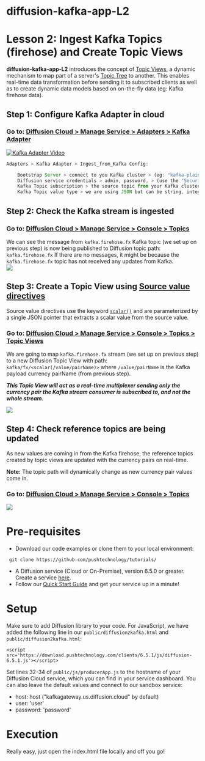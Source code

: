 # diffusion-kafka-app-L2

# Lesson 2: Ingest Kafka Topics (firehose) and Create Topic Views
**diffusion-kafka-app-L2** introduces the concept of [Topic Views](https://docs.pushtechnology.com/docs/6.5.2/manual/html/designguide/data/topictree/topic_views.html),
 a dynamic mechanism to map part of a server's [Topic Tree](https://docs.pushtechnology.com/docs/6.5.2/manual/html/designguide/data/topictree/topic_tree.html) to another.
 This enables real-time data transformation before sending it to subscribed clients as well as to create dynamic data models based on on-the-fly data (eg: Kafka firehose data).

## Step 1: Configure Kafka Adapter in cloud 
### Go to: [Diffusion Cloud > Manage Service > Adapters > Kafka Adapter](https://management.ad.diffusion.cloud/#!/login)
[![Kafka Adapter Video](https://github.com/pushtechnology/tutorials/blob/master/data-store/diffusion-kafka-app-L2/images/ingest.png)](https://www.pushtechnology.com/blog/how-to-build-a-real-time-messaging-app-using-diffusion/)
```js
Adapters > Kafka Adapter > Ingest_from_Kafka Config:

	Bootstrap Server > connect to you Kafka cluster > (eg: "kafka-plain.preprod-demo.pushtechnology.com:9094")
	Diffusion service credentials > admin, password, > (use the "Security" tab to create a user or admin account)
	Kafka Topic subscription > the source topic from your Kafka cluster > (eg: "kafka.firehose.fx")
	Kafka Topic value type > we are using JSON but can be string, integer, byte, etc.
```

## Step 2: Check the Kafka stream is ingested
### Go to: [Diffusion Cloud > Manage Service > Console > Topics](https://management.ad.diffusion.cloud/#!/login)
We can see the message from `kafka.firehose.fx` Kafka topic (we set up on previous step) is now being published to Diffusion topic path: `kafka.firehose.fx`
If there are no messages, it might be because the `kafka.firehose.fx` topic has not received any updates from Kafka.   
![](https://github.com/pushtechnology/tutorials/blob/master/data-store/diffusion-kafka-app-L2/images/kafka%20firehose.png)

## Step 3: Create a Topic View using [Source value directives](https://docs.pushtechnology.com/docs/6.5.2/manual/html/designguide/data/topictree/topic_views.html)
Source value directives use the keyword [`scalar()`](https://www.pushtechnology.com/blog/tutorial/using-topic-views-5.naming-reference-topic-with-topic-content/) and are parameterized by a single JSON pointer that extracts a scalar value from the source value.
### Go to: [Diffusion Cloud > Manage Service > Console > Topics > Topic Views](https://management.ad.diffusion.cloud/#!/login)
We are going to map `kafka.firehose.fx` stream (we set up on previous step) to a new Diffusion Topic View with path: `kafka/fx/<scalar(/value/pairName)>` where `/value/pairName` is the Kafka payload currency pairName (from previous step).

***This Topic View will act as a real-time multiplexer sending only the currency pair the Kafka stream consumer is subscribed to, and not the whole stream.***

![](https://github.com/pushtechnology/tutorials/blob/master/data-store/diffusion-kafka-app-L2/images/topic%20views.png)

## Step 4: Check reference topics are being updated
As new values are coming in from the Kafka firehose, the reference topics created by topic views are updated with the currency pairs on real-time.

**Note:** The topic path will dynamically change as new currency pair values come in.
### Go to: [Diffusion Cloud > Manage Service > Console > Topics](https://management.ad.diffusion.cloud/#!/login)

![](https://github.com/pushtechnology/tutorials/blob/master/data-store/diffusion-kafka-app-L2/images/topic%20path.png)

# Pre-requisites

*  Download our code examples or clone them to your local environment:
```
 git clone https://github.com/pushtechnology/tutorials/
```
* A Diffusion service (Cloud or On-Premise), version 6.5.0 or greater. Create a service [here](https://management.ad.diffusion.cloud/).
* Follow our [Quick Start Guide](https://docs.pushtechnology.com/quickstart/#diffusion-cloud-quick-start) and get your service up in a minute!

# Setup

Make sure to add Diffusion library to your code. For JavaScript, we have added the following line in our `public/diffusion2kafka.html` and `public/diffusion2kafka.html`:
```
<script src='https://download.pushtechnology.com/clients/6.5.1/js/diffusion-6.5.1.js'></script>
```
Set lines 32-34 of `public/js/producerApp.js` to the hostname of your Diffusion Cloud service, which you can find in your service dashboard.
You can also leave the default values and connect to our sandbox service:
* host: host ("kafkagateway.us.diffusion.cloud" by default)
* user: 'user'
* password: 'password'

# Execution

Really easy, just open the index.html file locally and off you go!

